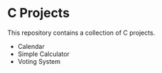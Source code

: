 # C Projects

This repository contains a collection of C projects.
- Calendar
- Simple Calculator
- Voting System
